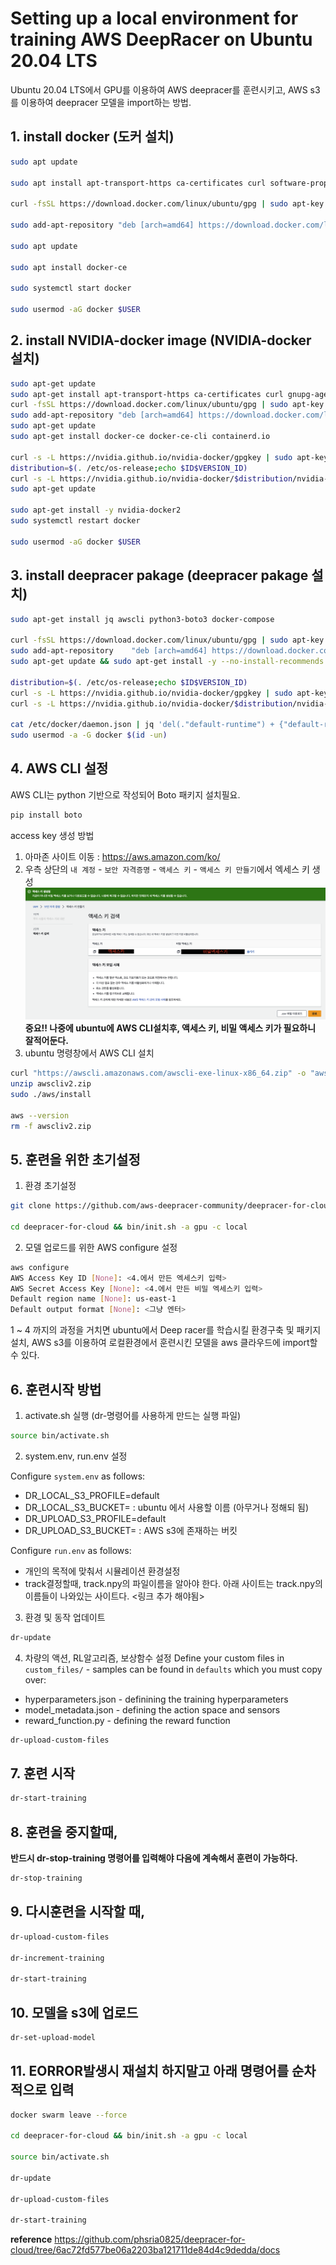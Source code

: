 # Setting up a local environment for training AWS DeepRacer on Ubuntu 20.04 LTS

Ubuntu 20.04 LTS에서 GPU를 이용하여 AWS deepracer를 훈련시키고,
AWS s3를 이용하여 deepracer 모델을 import하는 방법.

## 1. install docker (도커 설치)
```bash
sudo apt update

sudo apt install apt-transport-https ca-certificates curl software-properties-common

curl -fsSL https://download.docker.com/linux/ubuntu/gpg | sudo apt-key add -

sudo add-apt-repository "deb [arch=amd64] https://download.docker.com/linux/ubuntu $(lsb_release -cs) stable"

sudo apt update

sudo apt install docker-ce

sudo systemctl start docker

sudo usermod -aG docker $USER
```

## 2. install NVIDIA-docker image (NVIDIA-docker 설치)
```bash
sudo apt-get update
sudo apt-get install apt-transport-https ca-certificates curl gnupg-agent software-properties-common
curl -fsSL https://download.docker.com/linux/ubuntu/gpg | sudo apt-key add -
sudo add-apt-repository "deb [arch=amd64] https://download.docker.com/linux/ubuntu $(lsb_release -cs) stable"
sudo apt-get update
sudo apt-get install docker-ce docker-ce-cli containerd.io

curl -s -L https://nvidia.github.io/nvidia-docker/gpgkey | sudo apt-key add -
distribution=$(. /etc/os-release;echo $ID$VERSION_ID)
curl -s -L https://nvidia.github.io/nvidia-docker/$distribution/nvidia-docker.list | sudo tee /etc/apt/sources.list.d/nvidia-docker.list
sudo apt-get update

sudo apt-get install -y nvidia-docker2
sudo systemctl restart docker

sudo usermod -aG docker $USER
```

## 3. install deepracer pakage (deepracer pakage 설치)
```bash
sudo apt-get install jq awscli python3-boto3 docker-compose

curl -fsSL https://download.docker.com/linux/ubuntu/gpg | sudo apt-key add -
sudo add-apt-repository    "deb [arch=amd64] https://download.docker.com/linux/ubuntu $(lsb_release -cs) stable"
sudo apt-get update && sudo apt-get install -y --no-install-recommends docker-ce docker-ce-cli containerd.io

distribution=$(. /etc/os-release;echo $ID$VERSION_ID)
curl -s -L https://nvidia.github.io/nvidia-docker/gpgkey | sudo apt-key add - 
curl -s -L https://nvidia.github.io/nvidia-docker/$distribution/nvidia-docker.list | sudo tee /etc/apt/sources.list.d/nvidia-docker.list

cat /etc/docker/daemon.json | jq 'del(."default-runtime") + {"default-runtime": "nvidia"}' | sudo tee /etc/docker/daemon.json
sudo usermod -a -G docker $(id -un)
```

## 4. AWS CLI 설정
AWS CLI는 python 기반으로 작성되어 Boto 패키지 설치필요.
```bash
pip install boto
```

access key 생성 방법
1. 아마존 사이트 이동 : https://aws.amazon.com/ko/
2. 우측 상단의 `내 계정` - `보안 자격증명` - `액세스 키` - `액세스 키 만들기`에서 엑세스 키 생성
    <img src="AWS_KEY.png">
    **중요!! 나중에 ubuntu에 AWS CLI설치후, 액세스 키, 비밀 액세스 키가 필요하니 잘적어둔다.**
3. ubuntu 명령창에서 AWS CLI 설치

```bash
curl "https://awscli.amazonaws.com/awscli-exe-linux-x86_64.zip" -o "awscliv2.zip"
unzip awscliv2.zip
sudo ./aws/install

aws --version
rm -f awscliv2.zip
```

## 5. 훈련을 위한 초기설정
1. 환경 초기설정
```bash
git clone https://github.com/aws-deepracer-community/deepracer-for-cloud.git

cd deepracer-for-cloud && bin/init.sh -a gpu -c local
```

2. 모델 업로드를 위한 AWS configure 설정
```bash
aws configure
AWS Access Key ID [None]: <4.에서 만든 엑세스키 입력>
AWS Secret Access Key [None]: <4.에서 만든 비밀 엑세스키 입력>
Default region name [None]: us-east-1
Default output format [None]: <그냥 엔터>
```

1 ~ 4 까지의 과정을 거치면 ubuntu에서 Deep racer를 학습시킬 환경구축 및 패키지 설치,
AWS s3를 이용하여 로컬환경에서 훈련시킨 모델을 aws 클라우드에 import할 수 있다.

## 6. 훈련시작 방법

1. activate.sh 실행 (dr-명령어를 사용하게 만드는 실행 파일)
```bash
source bin/activate.sh
```

2. system.env, run.env 설정

Configure `system.env` as follows:
* DR_LOCAL_S3_PROFILE=default
* DR_LOCAL_S3_BUCKET=<bucketname> : ubuntu 에서 사용할 이름 (아무거나 정해되 됨)
* DR_UPLOAD_S3_PROFILE=default
* DR_UPLOAD_S3_BUCKET=<your-aws-deepracer-bucket> : AWS s3에 존재하는 버킷

Configure `run.env` as follows:
* 개인의 목적에 맞춰서 시뮬레이션 환경설정
* track결정할때, track.npy의 파일이름을 알아야 한다. 아래 사이트는 track.npy의 이름들이 나와있는 사이트다.
<링크 추가 해야됨>

3. 환경 및 동작 업데이트
```bash
dr-update
```

4. 차량의 액션, RL알고리즘, 보상함수 설정
Define your custom files in `custom_files/` - samples can be found in `defaults` which you must copy over:
* hyperparameters.json - definining the training hyperparameters
* model_metadata.json - defining the action space and sensors
* reward_function.py - defining the reward function
```bash
dr-upload-custom-files
```

## 7. 훈련 시작
```bash
dr-start-training
```

## 8. 훈련을 중지할때,
**반드시 dr-stop-training 명령어를 입력해야 다음에 계속해서 훈련이 가능하다.**
```bash
dr-stop-training
```

## 9. 다시훈련을 시작할 때,
```bash
dr-upload-custom-files

dr-increment-training

dr-start-training
```

## 10. 모델을 s3에 업로드
```bash
dr-set-upload-model
```

## 11. EORROR발생시 재설치 하지말고 아래 명령어를 순차적으로 입력
```bash
docker swarm leave --force

cd deepracer-for-cloud && bin/init.sh -a gpu -c local

source bin/activate.sh

dr-update

dr-upload-custom-files

dr-start-training
```

**reference**
https://github.com/phsria0825/deepracer-for-cloud/tree/6ac72fd577be06a2203ba121711de84d4c9dedda/docs
